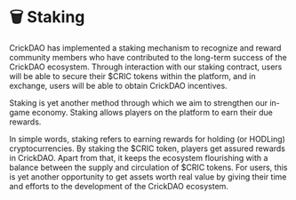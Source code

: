 # 🗑 Staking

CrickDAO has implemented a staking mechanism to recognize and reward community members who have contributed to the long-term success of the CrickDAO ecosystem. Through interaction with our staking contract, users will be able to secure their $CRIC tokens within the platform, and in exchange, users will be able to obtain CrickDAO incentives.&#x20;

Staking is yet another method through which we aim to strengthen our in-game economy. Staking allows players on the platform to earn their due rewards.&#x20;

In simple words, staking refers to earning rewards for holding (or HODLing) cryptocurrencies. By staking the $CRIC token, players get assured rewards in CrickDAO. Apart from that, it keeps the ecosystem flourishing with a balance between the supply and circulation of $CRIC tokens. For users, this is yet another opportunity to get assets worth real value by giving their time and efforts to the development of the CrickDAO ecosystem.&#x20;
